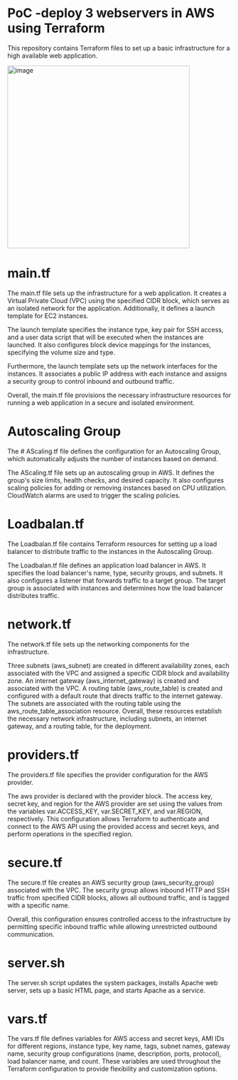# PoC -deploy 3 webservers in AWS using Terraform 

This repository contains Terraform files to set up a basic infrastructure for a high available web application.

<img width="410" alt="image" src="https://github.com/Bogo80/PoC_aws_3webServers/assets/133137279/4495a234-befa-462f-837b-defb07d2c34c">


# main.tf
The main.tf file sets up the infrastructure for a web application. It creates a Virtual Private Cloud (VPC) using the specified CIDR block, which serves as an isolated network for the application. Additionally, it defines a launch template for EC2 instances.

The launch template specifies the instance type, key pair for SSH access, and a user data script that will be executed when the instances are launched. It also configures block device mappings for the instances, specifying the volume size and type.

Furthermore, the launch template sets up the network interfaces for the instances. It associates a public IP address with each instance and assigns a security group to control inbound and outbound traffic.

Overall, the main.tf file provisions the necessary infrastructure resources for running a web application in a secure and isolated environment.

# Autoscaling Group
The # AScaling.tf file defines the configuration for an Autoscaling Group, which automatically adjusts the number of instances based on demand.

The AScaling.tf file sets up an autoscaling group in AWS. It defines the group's size limits, health checks, and desired capacity. It also configures scaling policies for adding or removing instances based on CPU utilization. CloudWatch alarms are used to trigger the scaling policies.

# Loadbalan.tf
The Loadbalan.tf file contains Terraform resources for setting up a load balancer to distribute traffic to the instances in the Autoscaling Group.

The Loadbalan.tf file defines an application load balancer in AWS. It specifies the load balancer's name, type, security groups, and subnets. It also configures a listener that forwards traffic to a target group. The target group is associated with instances and determines how the load balancer distributes traffic.

# network.tf
The network.tf file sets up the networking components for the infrastructure.

Three subnets (aws_subnet) are created in different availability zones, each associated with the VPC and assigned a specific CIDR block and availability zone.
An internet gateway (aws_internet_gateway) is created and associated with the VPC.
A routing table (aws_route_table) is created and configured with a default route that directs traffic to the internet gateway.
The subnets are associated with the routing table using the aws_route_table_association resource.
Overall, these resources establish the necessary network infrastructure, including subnets, an internet gateway, and a routing table, for the deployment.

# providers.tf
The providers.tf file specifies the provider configuration for the AWS provider.

The aws provider is declared with the provider block.
The access key, secret key, and region for the AWS provider are set using the values from the variables var.ACCESS_KEY, var.SECRET_KEY, and var.REGION, respectively.
This configuration allows Terraform to authenticate and connect to the AWS API using the provided access and secret keys, and perform operations in the specified region.

# secure.tf
The secure.tf file creates an AWS security group (aws_security_group) associated with the VPC. The security group allows inbound HTTP and SSH traffic from specified CIDR blocks, allows all outbound traffic, and is tagged with a specific name.

Overall, this configuration ensures controlled access to the infrastructure by permitting specific inbound traffic while allowing unrestricted outbound communication.

# server.sh
The server.sh script updates the system packages, installs Apache web server, sets up a basic HTML page, and starts Apache as a service.
# vars.tf 
The vars.tf file defines variables for AWS access and secret keys, AMI IDs for different regions, instance type, key name, tags, subnet names, gateway name, security group configurations (name, description, ports, protocol), load balancer name, and count. These variables are used throughout the Terraform configuration to provide flexibility and customization options.
